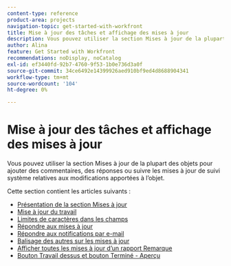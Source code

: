 ```yaml
---
content-type: reference
product-area: projects
navigation-topic: get-started-with-workfront
title: Mise à jour des tâches et affichage des mises à jour
description: Vous pouvez utiliser la section Mises à jour de la plupart des objets pour ajouter des commentaires, des réponses ou suivre les mises à jour de suivi système relatives aux modifications apportées à l’objet.
author: Alina
feature: Get Started with Workfront
recommendations: noDisplay, noCatalog
exl-id: ef3440fd-92b7-4760-9f53-1b0e736d3a0f
source-git-commit: 34ce6492e14399926aed910bf9ed4d8688904341
workflow-type: tm+mt
source-wordcount: '104'
ht-degree: 0%

---
```


# Mise à jour des tâches et affichage des mises à jour

Vous pouvez utiliser la section Mises à jour de la plupart des objets pour ajouter des commentaires, des réponses ou suivre les mises à jour de suivi système relatives aux modifications apportées à l’objet.

Cette section contient les articles suivants :

* [Présentation de la section Mises à jour](../../workfront-basics/updating-work-items-and-viewing-updates/updates-tab-overview.md)
* [Mise à jour du travail](../../workfront-basics/updating-work-items-and-viewing-updates/update-work.md)
* [Limites de caractères dans les champs](../../workfront-basics/updating-work-items-and-viewing-updates/character-limits-in-fields.md)
* [Répondre aux mises à jour](../../workfront-basics/updating-work-items-and-viewing-updates/reply-to-updates.md)
* [Répondre aux notifications par e-mail](../../workfront-basics/updating-work-items-and-viewing-updates/reply-to-email-notifications.md)
* [Balisage des autres sur les mises à jour](../../workfront-basics/updating-work-items-and-viewing-updates/tag-others-on-updates.md)
* [Afficher toutes les mises à jour d’un rapport Remarque](../../workfront-basics/updating-work-items-and-viewing-updates/view-all-updates-in-a-report.md)
* [Bouton Travail dessus et bouton Terminé - Aperçu](../../workfront-basics/updating-work-items-and-viewing-updates/work-on-it-and-done-buttons-accept-complete-work.md)

